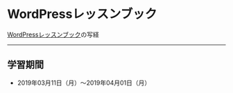 # WordPressレッスンブック
[WordPressレッスンブック](https://www.amazon.co.jp/WordPress%E3%83%AC%E3%83%83%E3%82%B9%E3%83%B3%E3%83%96%E3%83%83%E3%82%AF-HTML5-CSS%E6%BA%96%E6%8B%A0-%E3%82%A8%E3%83%93%E3%82%B9%E3%82%B3%E3%83%A0/dp/4883379248)の写経

---

## 学習期間
- 2019年03月11日（月）〜2019年04月01日（月）